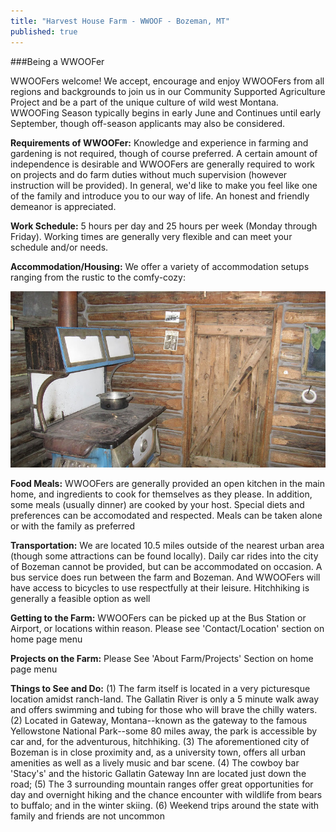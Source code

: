 ```yaml
---
title: "Harvest House Farm - WWOOF - Bozeman, MT"
published: true
---
```




###Being a WWOOFer

WWOOFers welcome! We accept, encourage and enjoy WWOOFers from all regions and backgrounds to join us in our Community Supported Agriculture Project and be a part of the unique culture of wild west Montana. WWOOFing Season typically begins in early June and Continues until early September, though off-season applicants may also be considered. 

**Requirements of WWOOFer:** Knowledge and experience in farming and gardening is not required, though of course preferred. A certain amount of independence is desirable and WWOOFers are generally required to work on projects and do farm duties without much supervision (however instruction will be provided). In general, we'd like to make you feel like one of the family and introduce you to our way of life. An honest and friendly demeanor is appreciated.

**Work Schedule:** 5 hours per day and 25 hours per week (Monday through Friday). Working times are generally very flexible and can meet your schedule and/or needs.

**Accommodation/Housing:** We offer a variety of accommodation setups ranging from the rustic to the comfy-cozy:

![Cabin](/images/cabin.JPG)

**Food Meals:** WWOOFers are generally provided an open kitchen in the main home, and ingredients to cook for themselves as they please. In addition, some meals (usually dinner) are cooked by your host. Special diets and preferences can be accomodated and respected. Meals can be taken alone or with the family as preferred

**Transportation:** We are located 10.5 miles outside of the nearest urban area (though some attractions can be found locally). Daily car rides into the city of Bozeman cannot be provided, but can be accommodated on occasion. A bus service does run between the farm and Bozeman. And WWOOFers will have access to bicycles to use respectfully at their leisure. Hitchhiking is generally a feasible option as well

**Getting to the Farm:** WWOOFers can be picked up at the Bus Station or Airport, or locations within reason. Please see 'Contact/Location' section on home page menu

**Projects on the Farm:** Please See 'About Farm/Projects' Section on home page menu

**Things to See and Do:** (1) The farm itself is located in a very picturesque location amidst ranch-land. The Gallatin River is only a 5 minute walk away and offers swimming and tubing for those who will brave the chilly waters.  (2) Located in Gateway, Montana--known as the gateway to the famous Yellowstone National Park--some 80 miles away, the park is accessible by car and, for the adventurous, hitchhiking. (3) The aforementioned city of Bozeman is in close proximity and, as a university town, offers all urban amenities as well as a lively music and bar scene. (4) The cowboy bar 'Stacy's' and the historic Gallatin Gateway Inn are located just down the road; (5) The 3 surrounding mountain ranges offer great opportunities for day and overnight hiking and the chance encounter with wildlife from bears to buffalo; and in the winter skiing. (6) Weekend trips around the state with family and friends are not uncommon
